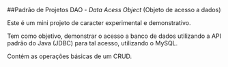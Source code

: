 ##Padrão de Projetos DAO - *Data Acess Object* (Objeto de acesso a dados)

Este é um mini projeto de caracter experimental e demonstrativo.

Tem como objetivo, demonstrar o acesso a banco de dados utilizando a API padrão do Java (JDBC) para tal acesso, utilizando o MySQL.

Contém as operações básicas de um CRUD.
